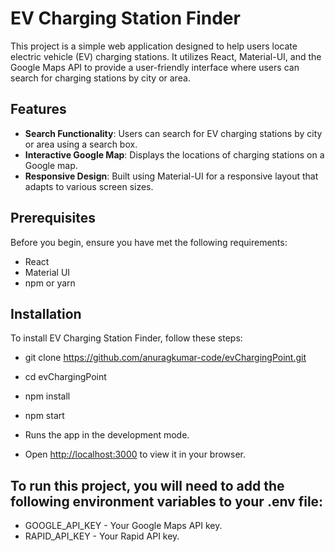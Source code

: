 # EV Charging Station Finder

This project is a simple web application designed to help users locate electric vehicle (EV) charging stations. It utilizes React, Material-UI, and the Google Maps API to provide a user-friendly interface where users can search for charging stations by city or area.

## Features

- **Search Functionality**: Users can search for EV charging stations by city or area using a search box.
- **Interactive Google Map**: Displays the locations of charging stations on a Google map.
- **Responsive Design**: Built using Material-UI for a responsive layout that adapts to various screen sizes.


## Prerequisites

Before you begin, ensure you have met the following requirements:
- React
- Material UI
- npm or yarn

## Installation

To install EV Charging Station Finder, follow these steps:

- git clone https://github.com/anuragkumar-code/evChargingPoint.git
- cd evChargingPoint
- npm install
- npm start

- Runs the app in the development mode.
- Open [http://localhost:3000](http://localhost:3000) to view it in your browser.


## To run this project, you will need to add the following environment variables to your .env file:

- GOOGLE_API_KEY - Your Google Maps API key.
- RAPID_API_KEY - Your Rapid API key.

